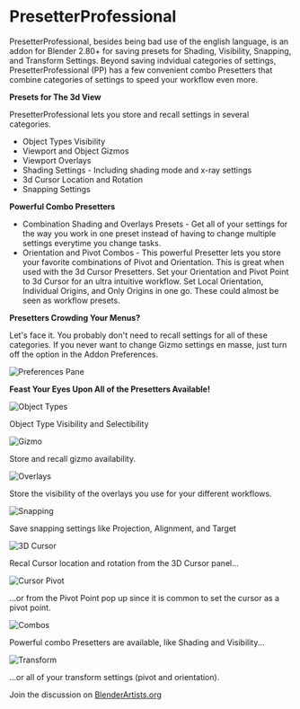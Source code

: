 # PresetterProfessional

PresetterProfessional, besides being bad use of the english language, is an addon for Blender 2.80+ for saving presets for Shading, Visibility, Snapping, and Transform Settings. Beyond saving indvidual categories of settings, PresetterProfessional (PP) has a few convenient combo Presetters that combine categories of settings to speed your workflow even more.

**Presets for The 3d View**

PresetterProfessional lets you store and recall settings in several categories.
* Object Types Visibility
* Viewport and Object Gizmos
* Viewport Overlays
* Shading Settings - Including shading mode and x-ray settings
* 3d Cursor Location and Rotation
* Snapping Settings

**Powerful Combo Presetters**
* Combination Shading and Overlays Presets - Get all of your settings for the way you work in one preset instead of having to change multiple settings everytime you change tasks.
* Orientation and Pivot Combos - This powerful Presetter lets you store your favorite combinations of Pivot and Orientation. This is great when used with the 3d Cursor Presetters. Set your Orientation and Pivot Point to 3d Cursor for an ultra intuitive workflow. Set Local Orientation, Individual Origins, and Only Origins in one go. These could almost be seen as workflow presets.

**Presetters Crowding Your Menus?**

Let's face it. You probably don't need to recall settings for all of these categories. If you never want to change Gizmo settings en masse, just turn off the option in the Addon Preferences.

![Preferences Pane](https://i.ibb.co/VHSNGvx/Preferences.png)

**Feast Your Eyes Upon All of the Presetters Available!**

![Object Types](https://i.ibb.co/bQNvPdJ/Visibility.png)

Object Type Visibility and Selectibility

![Gizmo](https://i.ibb.co/PQcTsM5/Gizmos.png)

Store and recall gizmo availability.

![Overlays](https://i.ibb.co/sKvmpBK/Overlays.png)

Store the visibility of the overlays you use for your different workflows.

![Snapping](https://i.ibb.co/85TTNWF/Snapping.png)

Save snapping settings like Projection, Alignment, and Target

![3D Cursor](https://i.ibb.co/pX11nm4/Cursor.png)

Recal Cursor location and rotation from the 3D Cursor panel...

![Cursor Pivot](https://i.ibb.co/fDqsynw/Cursor-Pivot.png)

...or from the Pivot Point pop up since it is common to set the cursor as a pivot point.

![Combos](https://i.ibb.co/vq5HcwC/Shading-and-Visibility.png)

Powerful combo Presetters are available, like Shading and Visibility...

![Transform](https://i.ibb.co/fDqsynw/Cursor-Pivot.png)

...or all of your transform settings (pivot and orientation).

Join the discussion on [BlenderArtists.org](https://blenderartists.org/t/presetterprofessional/1164735)
